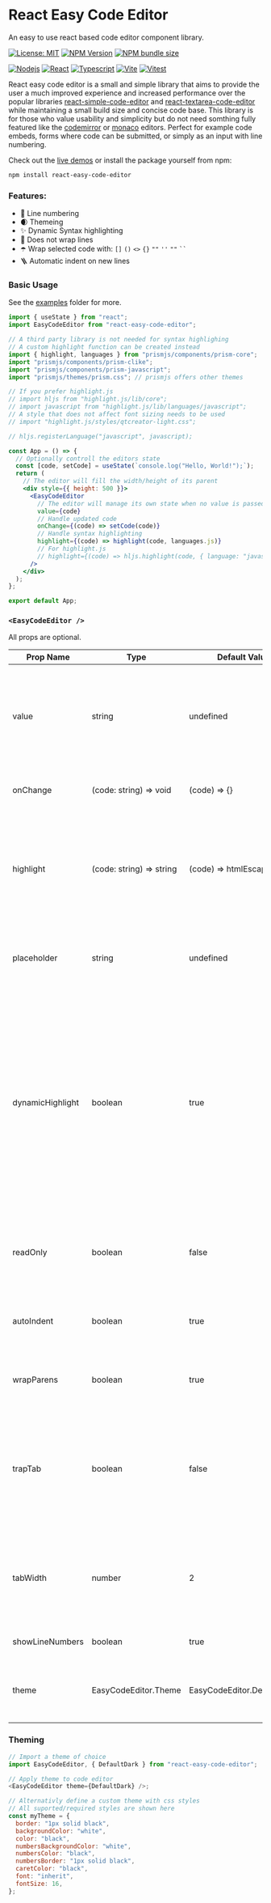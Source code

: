 # React Easy Code Editor

An easy to use react based code editor component library.

[![License: MIT][license-badge]][license-link]
[![NPM Version][npm-version-badge]][npm-version-link]
[![NPM bundle size][npm-bundle-size-badge]][npm-bundle-size-link]

[![Nodejs][nodejs-badge]][nodejs-link]
[![React][react-badge]][react-link]
[![Typescript][typescript-badge]][typescript-link]
[![Vite][vite-badge]][vite-link]
[![Vitest][vitest-badge]][vitest-link]

React easy code editor is a small and simple library that aims to provide the user a much improved experience and increased performance over the popular libraries [react-simple-code-editor](https://github.com/react-simple-code-editor/react-simple-code-editor) and [react-textarea-code-editor](https://github.com/uiwjs/react-textarea-code-editor) while maintaining a small build size and concise code base. This library is for those who value usability and simplicity but do not need somthing fully featured like the [codemirror](https://github.com/codemirror/dev/) or [monaco](https://github.com/microsoft/monaco-editor) editors. Perfect for example code embeds, forms where code can be submitted, or simply as an input with line numbering.

Check out the [live demos](https://danielcrosby76.github.io/react-easy-code-editor/) or install the package yourself from npm:

```sh
npm install react-easy-code-editor
```

### Features:

- 🔢 Line numbering
- 🌒 Themeing
- ✨ Dynamic Syntax highlighting
- 📜 Does not wrap lines
- ☂️ Wrap selected code with: `[]` `()` `<>` `{}` `""` `''` `""` ` `` `
- 🪜 Automatic indent on new lines

### Basic Usage

See the [examples](examples/) folder for more.

```jsx
import { useState } from "react";
import EasyCodeEditor from "react-easy-code-editor";

// A third party library is not needed for syntax highlighing
// A custom highlight function can be created instead
import { highlight, languages } from "prismjs/components/prism-core";
import "prismjs/components/prism-clike";
import "prismjs/components/prism-javascript";
import "prismjs/themes/prism.css"; // prismjs offers other themes

// If you prefer highlight.js
// import hljs from "highlight.js/lib/core";
// import javascript from "highlight.js/lib/languages/javascript";
// A style that does not affect font sizing needs to be used
// import "highlight.js/styles/qtcreator-light.css";

// hljs.registerLanguage("javascript", javascript);

const App = () => {
  // Optionally controll the editors state
  const [code, setCode] = useState(`console.log("Hello, World!");`);
  return (
    // The editor will fill the width/height of its parent
    <div style={{ height: 500 }}>
      <EasyCodeEditor
        // The editor will manage its own state when no value is passed in
        value={code}
        // Handle updated code
        onChange={(code) => setCode(code)}
        // Handle syntax highlighting
        highlight={(code) => highlight(code, languages.js)}
        // For highlight.js
        // highlight={(code) => hljs.highlight(code, { language: "javascript" }).value}
      />
    </div>
  );
};

export default App;
```

### `<EasyCodeEditor />`

All props are optional.

| Prop Name        | Type                     | Default Value               | Description                                                                                                                                                                                                                    |
| ---------------- | ------------------------ | --------------------------- | ------------------------------------------------------------------------------------------------------------------------------------------------------------------------------------------------------------------------------ |
| value            | string                   | undefined                   | The value(code) to display in the editor. The editor will manage it's own state if no value is passed in.                                                                                                                      |
| onChange         | (code: string) => void   | (code) => {}                | Listen to any value changes in the editor.                                                                                                                                                                                     |
| highlight        | (code: string) => string | (code) => htmlEscapedCode   | Function to handle syntax highlighting. Html characters should be escaped if a custom function is used.                                                                                                                        |
| placeholder      | string                   | undefined                   | Placeholder to display when no code is present in the editor.                                                                                                                                                                  |
| dynamicHighlight | boolean                  | true                        | Enable or disable highlighting the currently visible range of lines in the editor. Disabling may cause degraded performace on larger documents. If the parent element does not have a set height then this should be disabled. |
| readOnly         | boolean                  | false                       | Disables the editor allowing only viewing the current value.                                                                                                                                                                   |
| autoIndent       | boolean                  | true                        | Maintain the current level of indentation on new lines.                                                                                                                                                                        |
| wrapParens       | boolean                  | true                        | Wrap selected code with: `[]` `()` `<>` `{}` `""` `''` `""` ` `` `                                                                                                                                                             |
| trapTab          | boolean                  | false                       | Trap the tab character in the editor for indentation with the tab key. You should avoid doing this for accessibility reasons.                                                                                                  |
| tabWidth         | number                   | 2                           | Determines the number of spaces to be inserted on tab key press. Ignored if trapTab is false.                                                                                                                                  |
| showLineNumbers  | boolean                  | true                        | Show or hide line numbers.                                                                                                                                                                                                     |
| theme            | EasyCodeEditor.Theme     | EasyCodeEditor.DefaultLight | Simple styling for the editor using a theme object.                                                                                                                                                                            |

### Theming

```js
// Import a theme of choice
import EasyCodeEditor, { DefaultDark } from "react-easy-code-editor";

// Apply theme to code editor
<EasyCodeEditor theme={DefaultDark} />;

// Alternativly define a custom theme with css styles
// All suported/required styles are shown here
const myTheme = {
  border: "1px solid black",
  backgroundColor: "white",
  color: "black",
  numbersBackgroundColor: "white",
  numbersColor: "black",
  numbersBorder: "1px solid black",
  caretColor: "black",
  font: "inherit",
  fontSize: 16,
};
```

[license-badge]: https://img.shields.io/badge/License-MIT-purple.svg?style=for-the-badge
[license-link]: https://opensource.org/licenses/MIT
<!-- logo=npm -->
[npm-version-badge]: https://img.shields.io/npm/v/react-easy-code-editor?&logoColor=CB3837&style=for-the-badge&color=CB3837&
[npm-version-link]: https://www.npmjs.com/package/react-easy-code-editor
[npm-bundle-size-badge]: https://img.shields.io/bundlephobia/minzip/react-easy-code-editor?style=for-the-badge
[npm-bundle-size-link]: https://bundlephobia.com/package/react-easy-code-editor
[nodejs-badge]: https://shields.io/badge/Node-black?logo=nodedotjs&logoColor=white&style=flat-square
[nodejs-link]: https://nodejs.org/
[react-badge]: https://shields.io/badge/React-black?logo=React&logoColor=white&style=flat-square
[react-link]: https://react.dev/
[typescript-badge]: https://shields.io/badge/TypeScript-black?logo=TypeScript&logoColor=FFF&style=flat-square&
[typescript-link]: https://www.typescriptlang.org/
[vite-badge]: https://img.shields.io/badge/vite-black?style=flat-square&logo=vite&logoColor=white&
[vite-link]: https://vitejs.dev/
[vitest-badge]: https://img.shields.io/badge/vitest-black?style=flat-square&logo=vitest&logoColor=white
[vitest-link]: https://vitest.dev/
